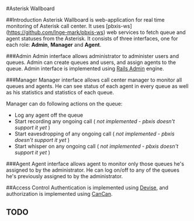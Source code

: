 #Asterisk Wallboard

##Introduction
Asterisk Wallboard is web-application for real time monitoring of Asterisk call center.  It uses [pbxis-ws]
(https://github.com/Inge-mark/pbxis-ws) web services to fetch queue and agent statuses from the Asterisk. 
It consists of three interfaces, one for each role: **Admin**, **Manager** and **Agent**.  

###Admin
Admin interface allows administrator to administer users and queues. Admin can create queues and users, and assign
agents to the queue. Admin interface is implemented using [Rails Admin](https://github.com/sferik/rails_admin) engine.

###Manager
Manager interface allows call center manager to monitor all queues and agents. He can see status of each agent in every
queue as well as his statistics and statistics of each queue.

Manager can do following actions on the queue:
* Log any agent off the queue
* Start recording any ongoing call ( *not implemented - pbxis doesn't support it yet* )
* Start eavesdropping of any ongoing call ( *not implemented - pbxis doesn't support it yet* )
* Start whisper on any ongoing call ( *not implemented - pbxis doesn't support it yet* )

###Agent
Agent interface allows agent to monitor only those queues he's assigned to by the administrator. He can log on/off to
any of the queues he's previously assigned to by the administrator.

##Access Control
Authentication is implemented using [Devise](https://github.com/plataformatec/devise), and authorization is
implemented using [CanCan](https://github.com/ryanb/cancan).

## TODO
